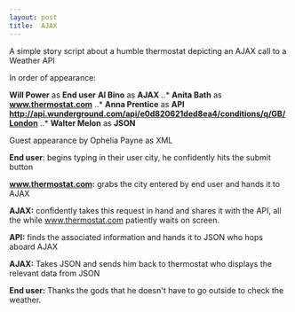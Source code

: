 ```yaml
---
layout: post
title:  AJAX
---
```

A simple story script about a humble thermostat depicting an AJAX call to a Weather API

In order of appearance:

 **Will Power** as **End user**
 **Al Bino** as **AJAX**
..* **Anita Bath** as **www.thermostat.com**
..* **Anna Prentice** as **API http://api.wunderground.com/api/e0d820621ded8ea4/conditions/q/GB/London**
..* **Walter Melon** as **JSON**

Guest appearance by Ophelia Payne as XML


**End user**: begins typing in their user city, he confidently hits the submit button

**www.thermostat.com:** grabs the city entered by end user and hands it to AJAX

**AJAX:** confidently takes this request in hand and shares it with the API, all the while www.thermostat.com patiently waits on screen.

**API:** finds the associated information and hands it to JSON who hops aboard AJAX

**AJAX:** Takes JSON and sends him back to thermostat who displays the relevant data from JSON

**End user:** Thanks the gods that he doesn't have to go outside to check the weather.


